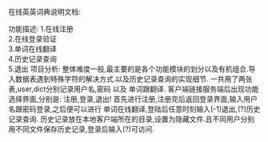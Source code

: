 在线英英词典说明文档:

功能描述:
       1.在线注册       
       2.在线登录验证   
       3.单词在线翻译    
       4.历史记录查询    
       5.退出
项目分析:
    整体难度一般,最主要的是各个功能模块的划分以及有机组合.导入数据表遇到特殊字符的解决方式.以及历史记录查询的实现细节.
    一共用了两张表,user,dict分别记录用户名,密码 以及 单词跟翻译.
    客户端链接服务端后出现功能选择界面,分别是: 注册,登录,退出!
    首先进行注册,注册完后返回登录界面,输入用户名跟密码登录,之后便可以进行
单词在线翻译,登陆后任意时刻输入(-1)退出,(?)历史记录查询.
    历史记录放在本地客户端所在的目录,设置为隐藏文件.且不同用户分别用不同文件保存历史记录,登录后输入(?)可访问.

